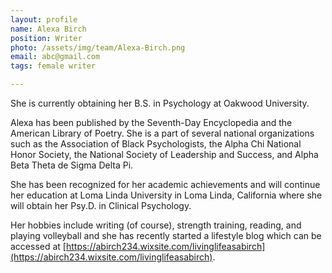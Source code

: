 ```yaml
---
layout: profile
name: Alexa Birch
position: Writer
photo: /assets/img/team/Alexa-Birch.png
email: abc@gmail.com
tags: female writer

---
```

She is currently obtaining her B.S. in Psychology at Oakwood University.

Alexa has been published by the Seventh-Day Encyclopedia and the American Library of Poetry. She is a part of several national organizations such as the Association of Black Psychologists, the Alpha Chi National Honor Society, the National Society of Leadership and Success, and Alpha Beta Theta de Sigma Delta Pi.

She has been recognized for her academic achievements and will continue her education at Loma Linda University in Loma Linda, California where she will obtain her Psy.D. in Clinical Psychology.

Her hobbies include writing (of course), strength training, reading, and playing volleyball and she has recently started a lifestyle blog which can be accessed at [https://abirch234.wixsite.com/livinglifeasabirch](https://abirch234.wixsite.com/livinglifeasabirch).





